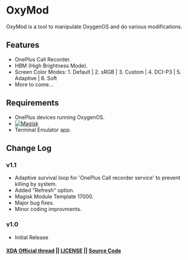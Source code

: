 # OxyMod
OxyMod is a tool to manipulate OxygenOS and do various modifications.

## Features
* OnePlus Call Recorder.
* HBM (High Brightness Mode).
* Screen Color Modes: 1. Default | 2. sRGB | 3. Custom | 4. DCI-P3 | 5. Adaptive | 6. Soft
* More to come...

## Requirements
* OnePlus devices running OxygenOS.
* [![Magisk](https://img.shields.io/badge/Magisk-17%2B-00B39B.svg?style=flat-square)](https://forum.xda-developers.com/apps/magisk/official-magisk-v7-universal-systemless-t3473445)
* Terminal Emulator app.

## Change Log
### v1.1
* Adaptive survival loop for 'OnePlus Call recorder
  service' to prevent killing by system.
* Added "Refresh" option.
* Magisk Module Template 17000.
* Major bug fixes.
* Minor coding improvments.

### v1.0
* Initial Release


#### [XDA Official thread](https://forum.xda-developers.com/apps/magisk/oxymod-t3791347) || [LICENSE](https://github.com/metaspook/OxyMod/blob/master/LICENSE) || [Source Code](https://github.com/metaspook/OxyMod)
